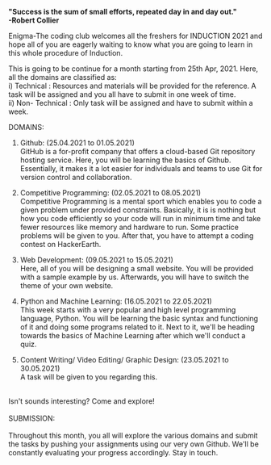 
**"Success is the sum of small efforts, repeated day in and day out."**
<br>
**-Robert Collier**

Enigma-The coding club welcomes all the freshers for INDUCTION 2021 and hope all of you are eagerly waiting to know what you are going to learn in this whole procedure of Induction. 

This is going to be continue for a month starting from 25th Apr, 2021. Here, all the domains are classified as: <br>
i) Technical : Resources and materials will be provided for the reference. A task will be assigned and you all have to submit in one week of time. <br>
ii) Non- Technical : Only task will be assigned and have to submit within a week. <br>

DOMAINS: <br>
1. Github: (25.04.2021 to 01.05.2021) <br>
GitHub is a for-profit company that offers a cloud-based Git repository hosting service. Here, you will be learning the basics of Github. Essentially, it makes it a lot easier for individuals and teams to use Git for version control and collaboration.

2. Competitive Programming: (02.05.2021 to 08.05.2021) <br>
Competitive Programming is a mental sport which enables you to code a given problem under provided constraints. Basically, it is is nothing but how you code efficiently so your code will run in minimum time and take fewer resources like memory and hardware to run. Some practice problems will be given to you. After that, you have to attempt a coding contest on HackerEarth.

3. Web Development: (09.05.2021 to 15.05.2021) <br>
Here, all of you will be designing a small website. You will be provided with a sample example by us. Afterwards, you will have to switch the theme of your own website. 

4. Python and Machine Learning: (16.05.2021 to 22.05.2021) <br>
This week starts with a very popular and high level programming language, Python. You will be learning the basic syntax and functioning of it and doing some programs related to it. Next to it, we'll be heading towards the basics of Machine Learning after which we'll conduct a quiz.   

5. Content Writing/ Video Editing/ Graphic Design: (23.05.2021 to 30.05.2021) <br>
A task will be given to you regarding this.
<br>
Isn't sounds interesting? Come and explore!
<br>
<br>
SUBMISSION: <br>
<br>
Throughout this month, you all will explore the various domains and submit the tasks by pushing your assignments using our very own Github. We'll be constantly evaluating your progress accordingly. Stay in touch.
